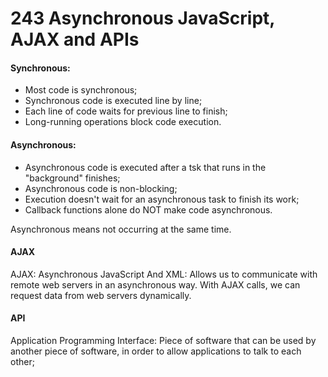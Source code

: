 # 243 Asynchronous JavaScript, AJAX and APIs



#### Synchronous:

* Most code is synchronous;
* Synchronous code is executed line by line;
* Each line of code waits for previous line to finish;
* Long-running operations block code execution.



#### Asynchronous:

* Asynchronous code is executed after a tsk that runs in the "background" finishes;
* Asynchronous code is non-blocking;
* Execution doesn't wait for an asynchronous task to finish its work;
* Callback functions alone do NOT make code asynchronous.

Asynchronous means not occurring at the same time.



#### AJAX

AJAX: Asynchronous JavaScript And XML: Allows us to communicate with remote web servers in an asynchronous way.  With AJAX calls, we can request data from web servers dynamically.



#### API

Application Programming Interface: Piece of software that can be used by another piece of software, in order to allow applications to talk to each other;

